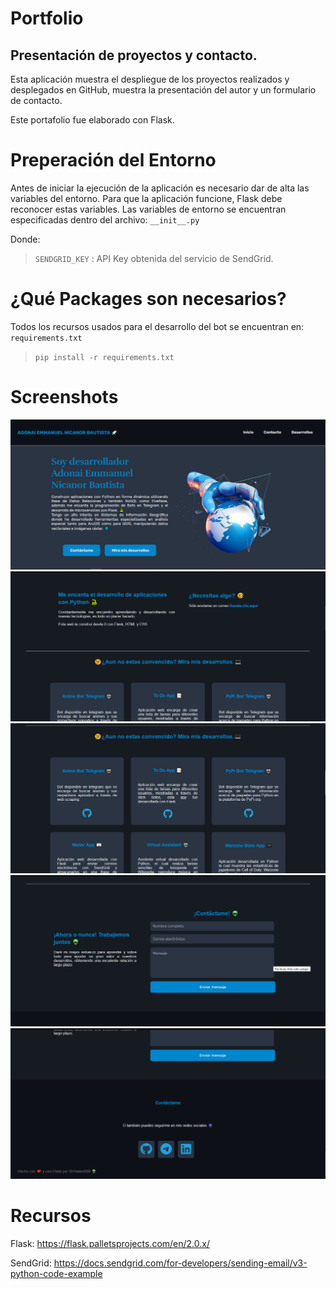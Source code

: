 # Portfolio
## Presentación de proyectos y contacto.

Esta aplicación muestra el despliegue de los proyectos realizados y desplegados en GitHub, muestra la presentación del autor y un formulario de contacto. 

Este portafolio fue elaborado con Flask.

# Preperación del Entorno
Antes de iniciar la ejecución de la aplicación es necesario dar de alta las variables del entorno.
Para que la aplicación funcione, Flask debe reconocer estas variables.
Las variables de entorno se encuentran especificadas dentro del archivo: `__init__.py`

Donde:

> `SENDGRID_KEY` : API Key obtenida del servicio de SendGrid.

# ¿Qué Packages son necesarios?
Todos los recursos usados para el desarrollo del bot se encuentran en: `requirements.txt`

> `pip install -r requirements.txt`

# Screenshots
<img src="doc\img\index.png">

<img src="doc\img\index-2.png">

<img src="doc\img\index-3.png">

<img src="doc\img\index-4.png">

<img src="doc\img\index-5.png">


# Recursos
Flask: https://flask.palletsprojects.com/en/2.0.x/

SendGrid: https://docs.sendgrid.com/for-developers/sending-email/v3-python-code-example
